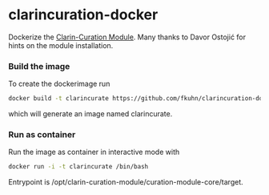 # clarincuration-docker
Dockerize the [Clarin-Curation Module](https://github.com/clarin-eric/clarin-curation-module).
Many thanks to Davor Ostojić for hints on the module installation.

### Build the image
To create the dockerimage run

```bash
docker build -t clarincurate https://github.com/fkuhn/clarincuration-docker.git
```
which will generate an image named clarincurate.


### Run as container
Run the image as container  in interactive mode with

```bash
docker run -i -t clarincurate /bin/bash
```
Entrypoint is /opt/clarin-curation-module/curation-module-core/target.
